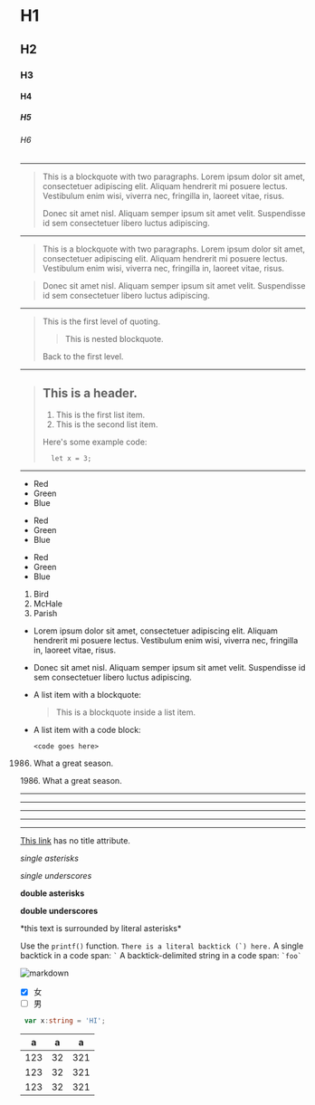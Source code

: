 # H1
## H2
### H3
#### H4
##### H5
###### H6
---
> This is a blockquote with two paragraphs. Lorem ipsum dolor sit amet,
> consectetuer adipiscing elit. Aliquam hendrerit mi posuere lectus.
> Vestibulum enim wisi, viverra nec, fringilla in, laoreet vitae, risus.
> 
> Donec sit amet nisl. Aliquam semper ipsum sit amet velit. Suspendisse
> id sem consectetuer libero luctus adipiscing.
---
> This is a blockquote with two paragraphs. Lorem ipsum dolor sit amet,
consectetuer adipiscing elit. Aliquam hendrerit mi posuere lectus.
Vestibulum enim wisi, viverra nec, fringilla in, laoreet vitae, risus.

> Donec sit amet nisl. Aliquam semper ipsum sit amet velit. Suspendisse
id sem consectetuer libero luctus adipiscing.
---
> This is the first level of quoting.
>
> > This is nested blockquote.
>
> Back to the first level.
> 
---
> ## This is a header.
> 
> 1.   This is the first list item.
> 2.   This is the second list item.
> 
> Here's some example code:
> 
>       let x = 3;

---
*   Red
*   Green
*   Blue
+   Red
+   Green
+   Blue
-   Red
-   Green
-   Blue
1.  Bird
2.  McHale
3.  Parish
*   Lorem ipsum dolor sit amet, consectetuer adipiscing elit.
    Aliquam hendrerit mi posuere lectus. Vestibulum enim wisi,
    viverra nec, fringilla in, laoreet vitae, risus.
*   Donec sit amet nisl. Aliquam semper ipsum sit amet velit.
    Suspendisse id sem consectetuer libero luctus adipiscing.
*   A list item with a blockquote:

    > This is a blockquote
    > inside a list item.

*   A list item with a code block:

        <code goes here>

1986. What a great season.
    
1986\. What a great season.

* * *
***
****
---
----------------
[This link](http://example.net/) has no title attribute.

*single asterisks*

_single underscores_

**double asterisks**

__double underscores__

\*this text is surrounded by literal asterisks\*

Use the `printf()` function.
``There is a literal backtick (`) here.``
A single backtick in a code span: `` ` ``
A backtick-delimited string in a code span: `` `foo` ``

![markdown](https://yzhang.gallerycdn.vsassets.io/extensions/yzhang/markdown-all-in-one/3.4.4/1661013463137/Microsoft.VisualStudio.Services.Icons.Default)

- [x] 女
- [ ] 男

```typescript
 var x:string = 'HI';
```

| a   | a   | a   |
| --- | --- | --- |
| 123 | 32  | 321 |
| 123 | 32  | 321 |
| 123 | 32  | 321 |
